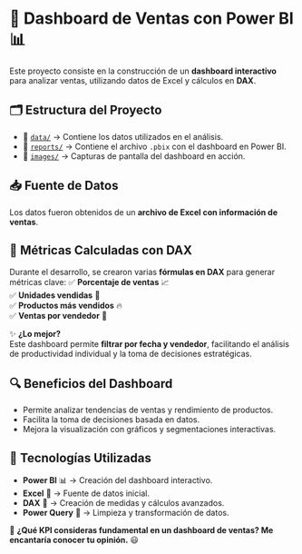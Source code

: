 # 🚀 Dashboard de Ventas con Power BI 📊

Este proyecto consiste en la construcción de un **dashboard interactivo** para analizar ventas, utilizando datos de Excel y cálculos en **DAX**.

## 🗂️ Estructura del Proyecto
- 📁 [`data/`](data/) → Contiene los datos utilizados en el análisis.
- 📁 [`reports/`](reports/) → Contiene el archivo `.pbix` con el dashboard en Power BI.
- 📁 [`images/`](images/) → Capturas de pantalla del dashboard en acción.

## 📥 Fuente de Datos
Los datos fueron obtenidos de un **archivo de Excel con información de ventas**.  


## 🔹 **Métricas Calculadas con DAX**
Durante el desarrollo, se crearon varias **fórmulas en DAX** para generar métricas clave:
✅ **Porcentaje de ventas** 📈  
✅ **Unidades vendidas** 🛒  
✅ **Productos más vendidos** 🔥  
✅ **Ventas por vendedor** 💼  

✨ **¿Lo mejor?**  
Este dashboard permite **filtrar por fecha y vendedor**, facilitando el análisis de productividad individual y la toma de decisiones estratégicas.

## 🔍 **Beneficios del Dashboard**
- Permite analizar tendencias de ventas y rendimiento de productos.
- Facilita la toma de decisiones basada en datos.
- Mejora la visualización con gráficos y segmentaciones interactivas.

## 🚀 Tecnologías Utilizadas
- **Power BI** 📊 → Creación del dashboard interactivo.
- **Excel** 📑 → Fuente de datos inicial.
- **DAX** 🔢 → Creación de medidas y cálculos avanzados.
- **Power Query** 🔄 → Limpieza y transformación de datos.

📢 **¿Qué KPI consideras fundamental en un dashboard de ventas? Me encantaría conocer tu opinión.** 😃
